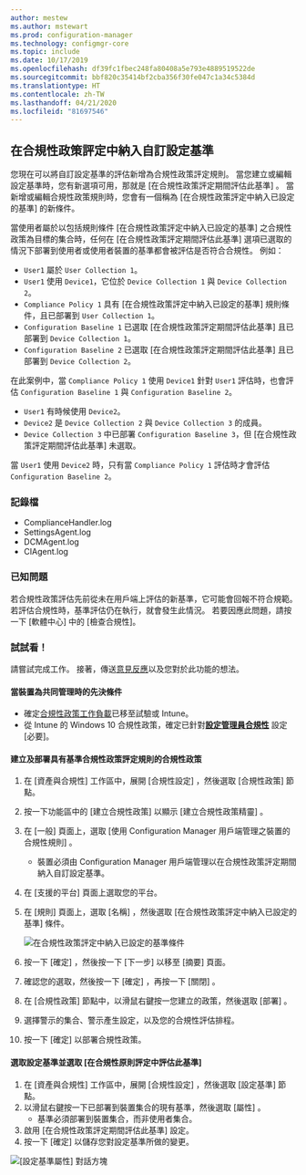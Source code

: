 ```yaml
---
author: mestew
ms.author: mstewart
ms.prod: configuration-manager
ms.technology: configmgr-core
ms.topic: include
ms.date: 10/17/2019
ms.openlocfilehash: df39fc1fbec248fa80408a5e793e4889519522de
ms.sourcegitcommit: bbf820c35414bf2cba356f30fe047c1a34c5384d
ms.translationtype: HT
ms.contentlocale: zh-TW
ms.lasthandoff: 04/21/2020
ms.locfileid: "81697546"
---
```

## <a name="include-custom-configuration-baselines-as-part-of-compliance-policy-assessment"></a><a name="bkmk_CAbaselines"></a> 在合規性政策評定中納入自訂設定基準

您現在可以將自訂設定基準的評估新增為合規性政策評定規則。 當您建立或編輯設定基準時，您有新選項可用，那就是 [在合規性政策評定期間評估此基準]  。 當新增或編輯合規性政策規則時，您會有一個稱為 [在合規性政策評定中納入已設定的基準]  的新條件。

當使用者屬於以包括規則條件 [在合規性政策評定中納入已設定的基準]  之合規性政策為目標的集合時，任何在 [在合規性政策評定期間評估此基準]  選項已選取的情況下部署到使用者或使用者裝置的基準都會被評估是否符合合規性。 例如：

- `User1` 屬於 `User Collection 1`。
- `User1` 使用 `Device1`，它位於 `Device Collection 1` 與 `Device Collection 2`。
- `Compliance Policy 1` 具有 [在合規性政策評定中納入已設定的基準]  規則條件，且已部署到 `User Collection 1`。
- `Configuration Baseline 1` 已選取 [在合規性政策評定期間評估此基準]  且已部署到 `Device Collection 1`。
- `Configuration Baseline 2` 已選取 [在合規性政策評定期間評估此基準]  且已部署到 `Device Collection 2`。

在此案例中，當 `Compliance Policy 1` 使用 `Device1` 針對 `User1` 評估時，也會評估 `Configuration Baseline 1` 與 `Configuration Baseline 2`。

- `User1` 有時候使用 `Device2`。
- `Device2` 是 `Device Collection 2` 與 `Device Collection 3` 的成員。
- `Device Collection 3` 中已部署 `Configuration Baseline 3`，但 [在合規性政策評定期間評估此基準]  未選取。

當 `User1` 使用 `Device2` 時，只有當 `Compliance Policy 1` 評估時才會評估 `Configuration Baseline 2`。

### <a name="log-files"></a><a name="bkmk_CA-Logs"></a> 記錄檔

- ComplianceHandler.log
- SettingsAgent.log
- DCMAgent.log
- CIAgent.log

### <a name="known-issues"></a>已知問題
<!--5582516-->
若合規性政策評估先前從未在用戶端上評估的新基準，它可能會回報不符合規範。 若評估合規性時，基準評估仍在執行，就會發生此情況。 若要因應此問題，請按一下 [軟體中心] 中的 [檢查合規性]。

### <a name="try-it-out"></a>試試看！

請嘗試完成工作。 接著，傳送[意見反應](../../../../understand/find-help.md#product-feedback)以及您對於此功能的想法。

#### <a name="prerequisites-when-the-devices-are-co-managed"></a>當裝置為共同管理時的先決條件

- 確定[合規性政策工作負載](../../../../../comanage/workloads.md#compliance-policies)已移至試驗或 Intune。
- 從 Intune 的 Windows 10 合規性政策，確定已針對[**設定管理員合規性**](https://docs.microsoft.com/intune/protect/compliance-policy-create-windows#configuration-manager-compliance) 設定 [必要]。

#### <a name="create-and-deploy-a-compliance-policy-with-a-rule-for-baseline-compliance-policy-assessment"></a>建立及部署具有基準合規性政策評定規則的合規性政策

1. 在 [資產與合規性]  工作區中，展開 [合規性設定]  ，然後選取 [合規性政策]  節點。
1. 按一下功能區中的 [建立合規性政策]  以顯示 [建立合規性政策精靈]  。
1. 在 [一般]  頁面上，選取 [使用 Configuration Manager 用戶端管理之裝置的合規性規則]  。
   - 裝置必須由 Configuration Manager 用戶端管理以在合規性政策評定期間納入自訂設定基準。
1. 在 [支援的平台]  頁面上選取您的平台。
1. 在 [規則]  頁面上，選取 [名稱]  ，然後選取 [在合規性政策評定中納入已設定的基準]  條件。

   ![在合規性政策評定中納入已設定的基準條件](../../media/3608345-create-compliance-policy-rule.png)

1. 按一下 [確定]  ，然後按一下 [下一步]  以移至 [摘要]  頁面。
1. 確認您的選取，然後按一下 [確定]  ，再按一下 [關閉]  。
1. 在 [合規性政策]  節點中，以滑鼠右鍵按一您建立的政策，然後選取 [部署]  。
1. 選擇警示的集合、警示產生設定，以及您的合規性評估排程。
1. 按一下 [確定]  以部署合規性政策。


#### <a name="select-a-configuration-baseline-and-check-evaluate-this-baseline-as-part-of-compliance-policy-assessment"></a>選取設定基準並選取 [在合規性原則評定中評估此基準]

1. 在 [資產與合規性]  工作區中，展開 [合規性設定]  ，然後選取 [設定基準]  節點。
1. 以滑鼠右鍵按一下已部署到裝置集合的現有基準，然後選取 [屬性]  。
   - 基準必須部署到裝置集合，而非使用者集合。
1. 啟用 [在合規性政策評定期間評估此基準]  設定。
1. 按一下 [確定]  以儲存您對設定基準所做的變更。

![[設定基準屬性] 對話方塊](../../media/3608345-configuration-baseline-properties.png)

